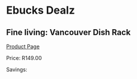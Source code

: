 
# Ebucks Dealz
## Fine living: Vancouver Dish Rack
[Product Page](https://www.ebucks.com/web/shop/productSelected.do?prodId=1158485270&catId=714962196)

Price: R149.00

Savings: 


	